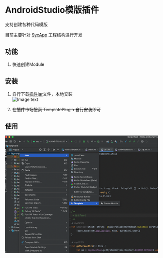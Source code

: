 # AndroidStudio模版插件
  支持创建各种代码模版  
  
  目前主要针对 [SycApp](https://github.com/zcys12173/SycApp) 工程结构进行开发  
  
  
## 功能
1. 快速创建Module
 
## 安装  
1. 自行下载[插件jar](https://github.com/zcys12173/TemplatePlugin/tree/main/release/TemplatePlugin-1.0.0.jar)文件，本地安装  
![Image text](https://raw.githubusercontent.com/zcys12173/TemplatePlugin/main/images/install.png)  

2. ~~在插件市场搜索 TemplatePlugin 自行安装即可~~


## 使用
![Image text](https://raw.githubusercontent.com/zcys12173/TemplatePlugin/main/images/use.png)
